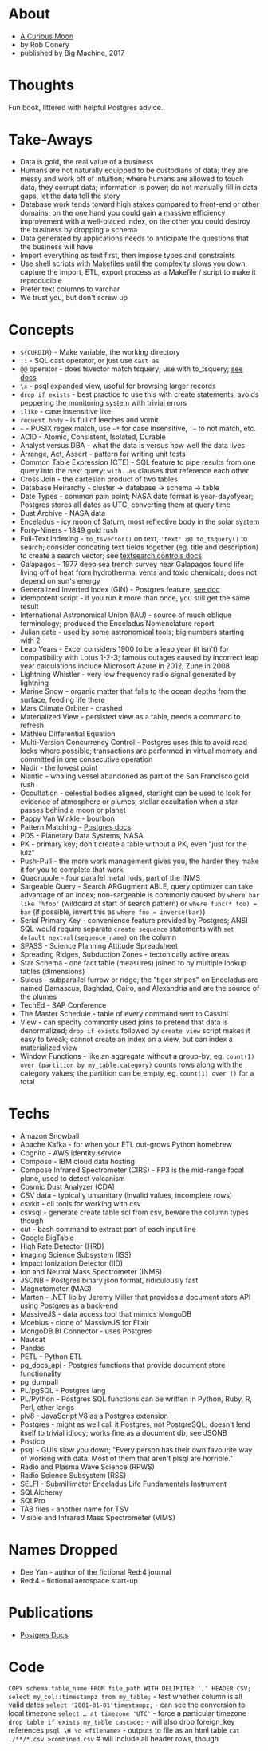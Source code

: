 
# About

* [A Curious Moon](https://www.bigmachine.io/products/a-curious-moon)
* by Rob Conery
* published by Big Machine, 2017

# Thoughts

Fun book, littered with helpful Postgres advice.

# Take-Aways

* Data is gold, the real value of a business
* Humans are not naturally equipped to be custodians of data; they are messy and work off of intuition; where humans are allowed to touch data, they corrupt data; information is power; do not manually fill in data gaps, let the data tell the story
* Database work tends toward high stakes compared to front-end or other domains; on the one hand you could gain a massive efficiency improvement with a well-placed index, on the other you could destroy the business by dropping a schema
* Data generated by applications needs to anticipate the questions that the business will have
* Import everything as text first, then impose types and constraints
* Use shell scripts with Makefiles until the complexity slows you down; capture the import, ETL, export process as a Makefile / script to make it reproducible
* Prefer text columns to varchar
* We trust you, but don't screw up

# Concepts

* `${CURDIR}` - Make variable, the working directory
* `::` - SQL cast operator, or just use `cast as`
* `@@` operator - does tsvector match tsquery; use with to_tsquery; [see docs](https://www.postgresql.org/docs/current/functions-textsearch.html)
* `\x` - psql expanded view, useful for browsing larger records
* `drop if exists` - best practice to use this with create statements, avoids peppering the monitoring system with trivial errors
* `ilike` - case insensitive like
* `request.body` - is full of leeches and vomit
* `~` - POSIX regex match, use `~*` for case insensitive, `!~` to not match, etc.
* ACID - Atomic, Consistent, Isolated, Durable
* Analyst versus DBA - what the data is versus how well the data lives
* Arrange, Act, Assert - pattern for writing unit tests
* Common Table Expression (CTE) - SQL feature to pipe results from one query into the next query; `with..as` clauses that reference each other
* Cross Join - the cartesian product of two tables
* Database Heirarchy - cluster -> database -> schema -> table
* Date Types - common pain point; NASA date format is year-dayofyear; Postgres stores all dates as UTC, converting them at query time
* Dust Archive - NASA data
* Enceladus - icy moon of Saturn, most reflective body in the solar system
* Forty-Niners - 1849 gold rush
* Full-Text Indexing - `to_tsvector()` on text, `'text' @@ to_tsquery()` to search; consider concating text fields together (eg. title and description) to create a search vector; see [textsearch controls docs](https://www.postgresql.org/docs/current/textsearch-controls.html)
* Galapagos - 1977 deep sea trench survey near Galapagos found life living off of heat from hydrothermal vents and toxic chemicals; does not depend on sun's energy
* Generalized Inverted Index (GIN) - Postgres feature, [see doc](https://www.postgresql.org/docs/9.5/gin-intro.html)
* idempotent script - if you run it more than once, you still get the same result
* International Astronomical Union (IAU) - source of much oblique terminology; produced the Enceladus Nomenclature report
* Julian date - used by some astronomical tools; big numbers starting with 2
* Leap Years - Excel considers 1900 to be a leap year (it isn't) for compatibility with Lotus 1-2-3; famous outages caused by incorrect leap year calculations include Microsoft Azure in 2012, Zune in 2008
* Lightning Whistler - very low frequency radio signal generated by lightning
* Marine Snow - organic matter that falls to the ocean depths from the surface, feeding life there
* Mars Climate Orbiter - crashed
* Materialized View - persisted view as a table, needs a command to refresh
* Mathieu Differential Equation
* Multi-Version Concurrency Control - Postgres uses this to avoid read locks where possible; transactions are performed in virtual memory and committed in one consecutive operation
* Nadir - the lowest point
* Niantic - whaling vessel abandoned as part of the San Francisco gold rush
* Occultation - celestial bodies aligned, starlight can be used to look for evidence of atmosphere or plumes; stellar occultation when a star passes behind a moon or planet
* Pappy Van Winkle - bourbon
* Pattern Matching - [Postgres docs](https://www.postgresql.org/docs/9.3/functions-matching.html)
* PDS - Planetary Data Systems, NASA
* PK - primary key; don't create a table without a PK, even "just for the lulz"
* Push-Pull - the more work management gives you, the harder they make it for you to complete that work
* Quadrupole - four parallel metal rods, part of the INMS
* Sargeable Query - Search ARGugment ABLE, query optimizer can take advantage of an index; non-sargeable is commonly caused by `where bar like '%foo'` (wildcard at start of search pattern) or `where func(* foo) = bar` (if possible, invert this as `where foo = inverse(bar)`)
* Serial Primary Key - convenience feature provided by Postgres; ANSI SQL would require separate `create sequence` statements with `set default nextval(sequence_name)` on the column
* SPASS - Science Planning Attitude Spreadsheet
* Spreading Ridges, Subduction Zones - tectonically active areas
* Star Schema - one fact table (measures) joined to by multiple lookup tables (dimensions)
* Sulcus - subparallel furrow or ridge; the "tiger stripes" on Enceladus are named Damascus, Baghdad, Cairo, and Alexandria and are the source of the plumes
* TechEd - SAP Conference
* The Master Schedule - table of every command sent to Cassini
* View - can specify commonly used joins to pretend that data is denormalized; `drop if exists` followed by `create view` script makes it easy to tweak; cannot create an index on a view, but can index a materialized view
* Window Functions - like an aggregate without a group-by; eg. `count(1) over (partition by my_table.category)` counts rows along with the category values; the partition can be empty, eg. `count(1) over ()` for a total

# Techs

* Amazon Snowball
* Apache Kafka - for when your ETL out-grows Python homebrew
* Cognito - AWS identity service
* Compose - IBM cloud data hosting
* Compose Infrared Spectrometer (CIRS) - FP3 is the mid-range focal plane, used to detect volcanism
* Cosmic Dust Analyzer (CDA)
* CSV data - typically unsanitary (invalid values, incomplete rows)
* csvkit - cli tools for working with csv
* csvsql - generate create table sql from csv, beware the column types though
* cut - bash command to extract part of each input line
* Google BigTable
* High Rate Detector (HRD)
* Imaging Science Subsystem (ISS)
* Impact Ionization Detector (IID)
* Ion and Neutral Mass Spectrometer (INMS)
* JSONB - Postgres binary json format, ridiculously fast
* Magnetometer (MAG)
* Marten - .NET lib by Jeremy Miller that provides a document store API using Postgres as a back-end
* MassiveJS - data access tool that mimics MongoDB
* Moebius - clone of MassiveJS for Elixir
* MongoDB BI Connector - uses Postgres
* Navicat
* Pandas
* PETL - Python ETL
* pg_docs_api - Postgres functions that provide document store functionality
* pg_dumpall
* PL/pgSQL  - Postgres lang
* PL/Python - Postgres SQL functions can be written in Python, Ruby, R, Perl, other langs
* plv8 - JavaScript V8 as a Postgres extension
* Postgres - might as well call it Postgres, not PostgreSQL; doesn't lend itself to trivial idiocy; works fine as a document db, see JSONB
* Postico
* psql - GUIs slow you down; "Every person has their own favourite way of working with data. Most of them that aren't plsql are horrible."
* Radio and Plasma Wave Science (RPWS)
* Radio Science Subsystem (RSS)
* SELFI - Submillimeter Enceladus Life Fundamentals Instrument
* SQLAlchemy
* SQLPro
* TAB files - another name for TSV
* Visible and Infrared Mass Spectrometer (VIMS)

# Names Dropped

* Dee Yan - author of the fictional Red:4 journal
* Red:4 - fictional aerospace start-up

# Publications

* [Postgres Docs](https://www.postgresql.org/docs/)

# Code

`COPY schema.table_name FROM file_path WITH DELIMITER ',' HEADER CSV;`
`select my_col::timestampz from my_table;` - test whether column is all valid dates
`select '2001-01-01'timestampz;` - can see the conversion to local timezone
`select … at timezone 'UTC'` - force a particular timezone
`drop table if exists my_table cascade;` - will also drop foreign_key references
`psql \H \o <filename>` - outputs to file as an html table
`cat ./**/*.csv >combined.csv` # will include all header rows, though
